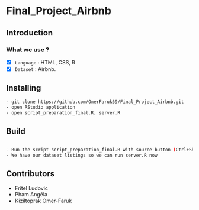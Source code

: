 # Final_Project_Airbnb

## Introduction

### What we use ? 

- [x] `Language` : HTML, CSS, R
- [x] `Dataset` : Airbnb.
 
## Installing

```bash
- git clone https://github.com/OmerFaruk69/Final_Project_Airbnb.git
- open RStudio application
- open script_preparation_final.R, server.R
```

## Build

```bash

- Run the script script_preparation_final.R with source button (Ctrl+Shift+S)
- We have our dataset listings so we can run server.R now
```

## Contributors 

- Fritel Ludovic
- Pham Angéla
- Kiziltoprak Omer-Faruk 

